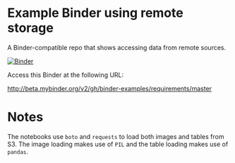 # Example Binder using remote storage

A Binder-compatible repo that shows accessing data from remote sources.

[![Binder](http://mybinder.org/badge.svg)](http://beta.mybinder.org/v2/gh/binder-examples/remote_storage/master)

Access this Binder at the following URL:

http://beta.mybinder.org/v2/gh/binder-examples/requirements/master


# Notes
The notebooks use `boto` and `requests` to load both images and tables from S3.
The image loading makes use of `PIL` and the table loading
makes use of `pandas`.
